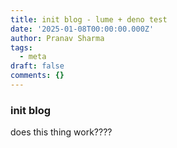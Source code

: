 ```yaml
---
title: init blog - lume + deno test
date: '2025-01-08T00:00:00.000Z'
author: Pranav Sharma
tags:
  - meta
draft: false
comments: {}
---
```

### init blog
does this thing work????
